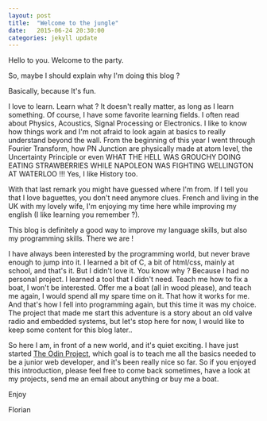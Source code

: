 ```yaml
---
layout: post
title:  "Welcome to the jungle"
date:   2015-06-24 20:30:00
categories: jekyll update
---
```

Hello to you. Welcome to the party.

So, maybe I should explain why I'm doing this blog ?

Basically, because It's fun.

I love to learn. Learn what ? It doesn't really matter, as long as I learn something. Of course, I have some favorite learning fields. I often read about Physics, Acoustics, Signal Processing or Electronics. I like to know how things work and I'm not afraid to look again at basics to really understand beyond the wall. From the beginning of this year I went through Fourier Transform, how PN Junction are physically made at atom level, the Uncertainty Principle or even WHAT THE HELL WAS GROUCHY DOING EATING STRAWBERRIES WHILE NAPOLEON WAS FIGHTING WELLINGTON AT WATERLOO !!! 
Yes, I like History too.

With that last remark you might have guessed where I'm from. If I tell you that I love baguettes, you don't need anymore clues.
French and living in the UK with my lovely wife, I'm enjoying my time here while improving my english (I like learning you remember ?). 

This blog is definitely a good way to improve my language skills, but also my programming skills. There we are !

I have always been interested by the programming world, but never brave enough to jump into it. I learned a bit of C, a bit of html/css, mainly at school, and that's it. But I didn't love it. You know why ? Because I had no personal project. I learned a tool that I didn't need. Teach me how to fix a boat, I won't be interested. Offer me a boat (all in wood please), and teach me again, I would spend all my spare time on it. That how it works for me. And that's how I fell into programming again, but this time it was my choice. 
The project that made me start this adventure is a story about an old valve radio and embedded systems, but let's stop here for now, I would like to keep some content for this blog later..

So here I am, in front of a new world, and it's quiet exciting.
I have just started <a href="http://theodinproject.com">The Odin Project</a>, which goal is to teach me all the basics needed to be a junior web developer, and it's been really nice so far. So if you enjoyed this introduction, please feel free to come back sometimes, have a look at my projects, send me an email about anything or buy me a boat.

Enjoy

Florian